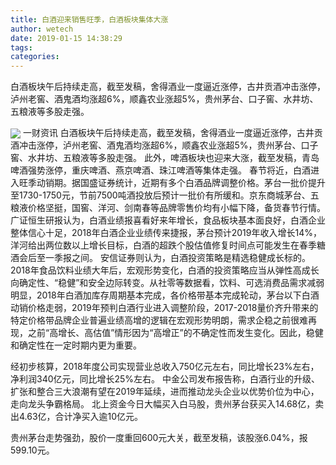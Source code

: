 ```yaml
---
title: 白酒迎来销售旺季，白酒板块集体大涨
author: wetech
date: 2019-01-15 14:38:29
tags: 
categories: 
---
```

白酒板块午后持续走高，截至发稿，舍得酒业一度逼近涨停，古井贡酒冲击涨停，泸州老窖、酒鬼酒均涨超6%，顺鑫农业涨超5%，贵州茅台、口子窖、水井坊、五粮液等多股走强。
<!-- more -->
<img align="center" border="0" src="https://imgcdn.yicai.com/uppics/images/2019/01/f3d564e7cbb91e49f315c4f7c07b5571.jpg" />
一财资讯
白酒板块午后持续走高，截至发稿，舍得酒业一度逼近涨停，古井贡酒冲击涨停，泸州老窖、酒鬼酒均涨超6%，顺鑫农业涨超5%，贵州茅台、口子窖、水井坊、五粮液等多股走强。
此外，啤酒板块也迎来大涨，截至发稿，青岛啤酒强势涨停，重庆啤酒、燕京啤酒、珠江啤酒等集体走强。
春节将近，白酒进入旺季动销期。据国盛证券统计，近期有多个白酒品牌调整价格。茅台一批价提升至1730-1750元，节前7500吨酒投放后预计一批价有所缓和。京东商城茅台、五粮液价格坚挺，国窖、洋河、剑南春等品牌零售价均有小幅下降，备货春节行情。
广证恒生研报认为，白酒业绩报喜看好来年增长，食品板块基本面良好，白酒企业整体信心十足，2018年白酒企业业绩传来捷报，茅台预计2019年收入增长14%，洋河给出两位数以上增长目标，白酒的超跌个股估值修复时间点可能发生在春季糖酒会后至一季报之间。
安信证券则认为，白酒投资策略是精选稳健成长标的。2018年食品饮料业绩大年后，宏观形势变化，白酒的投资策略应当从弹性高成长向确定性、“稳健”和安全边际转变。从社零等数据看，饮料、可选消费品需求减弱明显，2018年白酒加库存周期基本完成，各价格带基本完成轮动，茅台以下白酒动销价格走弱，2019年预判白酒行业进入调整阶段，2017-2018量价齐升带来的特定价格带品牌企业普遍业绩高增的逻辑在宏观形势明朗，需求企稳之前很难再现，之前“高增长、高估值”情形因为“高增正”的不确定性而发生变化。因此，稳健和确定性在一定时期内更为重要。
 
 
经初步核算，2018年度公司实现营业总收入750亿元左右，同比增长23%左右，净利润340亿元，同比增长25%左右。
中金公司发布报告称，白酒行业的升级、扩张和整合三大浪潮有望在2019年延续，进而推动龙头企业以优势价位为中心，走向龙头争霸格局。
北上资金今日大幅买入白马股，贵州茅台获买入14.68亿，卖出4.63亿，合计净买入逾10亿元。
贵州茅台走势强劲，股价一度重回600元大关，截至发稿，该股涨6.04%，报599.10元。
